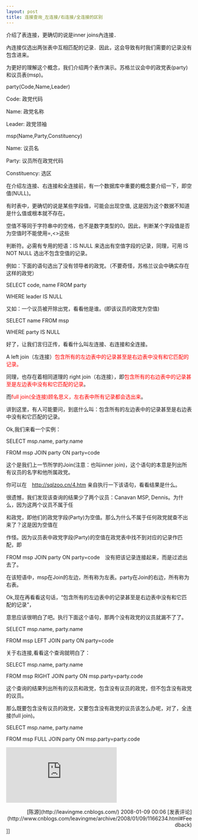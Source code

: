 ```yaml
---
layout: post
title: 连接查询_左连接/右连接/全连接的区别
---
```

介绍了表连接，更确切的说是inner joins內连接． 

內连接仅选出两张表中互相匹配的记录．因此，这会导致有时我们需要的记录没有包含进来。 

为更好的理解这个概念，我们介绍两个表作演示。苏格兰议会中的政党表(party)和议员表(msp)。 

party(Code,Name,Leader) 

Code: 政党代码 

Name: 政党名称 

Leader: 政党领袖 

msp(Name,Party,Constituency) 

Name: 议员名 

Party: 议员所在政党代码 

Constituency: 选区 

在介绍左连接、右连接和全连接前，有一个数据库中重要的概念要介绍一下，即空值(NULL)。 

有时表中，更确切的说是某些字段值，可能会出现空值, 这是因为这个数据不知道是什么值或根本就不存在。 

空值不等同于字符串中的空格，也不是数字类型的0。因此，判断某个字段值是否为空值时不能使用=,&lt;&gt;这些 

判断符。必需有专用的短语：IS NULL 来选出有空值字段的记录，同理，可用 IS NOT NULL 选出不包含空值的记录。 

例如：下面的语句选出了没有领导者的政党。（不要奇怪，苏格兰议会中确实存在这样的政党） 

SELECT code, name FROM party 

WHERE leader IS NULL 

又如：一个议员被开除出党，看看他是谁。(即该议员的政党为空值) 

SELECT name FROM msp 

WHERE party IS NULL 

好了，让我们言归正传，看看什么叫左连接、右连接和全连接。 

A left join（左连接）<font color="#ff0000">包含所有的左边表中的记录甚至是右边表中没有和它匹配的记录。 </font>

同理，也存在着相同道理的 right join（右连接），即<font color="#ff0000">包含所有的右边表中的记录甚至是左边表中没有和它匹配的记录</font>。 

而<font color="#ff0000">full join(全连接)顾名思义，左右表中所有记录都会选出来</font>。 

讲到这里，有人可能要问，到底什么叫：包含所有的左边表中的记录甚至是右边表中没有和它匹配的记录。 

Ok,我们来看一个实例： 

SELECT msp.name, party.name 

FROM msp JOIN party ON party=code 

这个是我们上一节所学的Join(注意：也叫inner join)，这个语句的本意是列出所有议员的名字和他所属政党。 

你可以在　http://sqlzoo.cn/4.htm 亲自执行一下该语句，看看结果是什么。 

很遗憾，我们发现该查询的结果少了两个议员：Canavan MSP, Dennis。为什么，因为这两个议员不属于任 

和政党，即他们的政党字段(Party)为空值。那么为什么不属于任何政党就查不出来了？这是因为空值在 

作怪。因为议员表中政党字段(Party)的空值在政党表中找不到对应的记录作匹配，即 

FROM msp JOIN party ON party=code　没有把该记录连接起来，而是过滤出去了。 

在该短语中，msp在Join的左边，所有称为左表。party在Join的右边，所有称为右表。 

Ok,现在再看看这句话，“包含所有的左边表中的记录甚至是右边表中没有和它匹配的记录”， 

意思应该很明白了吧。执行下面这个语句，那两个没有政党的议员就漏不了了。 

SELECT msp.name, party.name 

FROM msp LEFT JOIN party ON party=code 

关于右连接,看看这个查询就明白了： 

SELECT msp.name, party.name 

FROM msp RIGHT JOIN party ON msp.party=party.code 

这个查询的结果列出所有的议员和政党，包含没有议员的政党，但不包含没有政党的议员。 

那么既要包含没有议员的政党，又要包含没有政党的议员该怎么办呢，对了，全连接(full join)。 

SELECT msp.name, party.name 

FROM msp FULL JOIN party ON msp.party=party.code

![](http://www.cnblogs.com/leavingme/aggbug/1166234.html)

<div align="right">[陈源](http://leavingme.cnblogs.com/) 2008-01-09 00:06 [发表评论](http://www.cnblogs.com/leavingme/archive/2008/01/09/1166234.html#Feedback)</div>]]